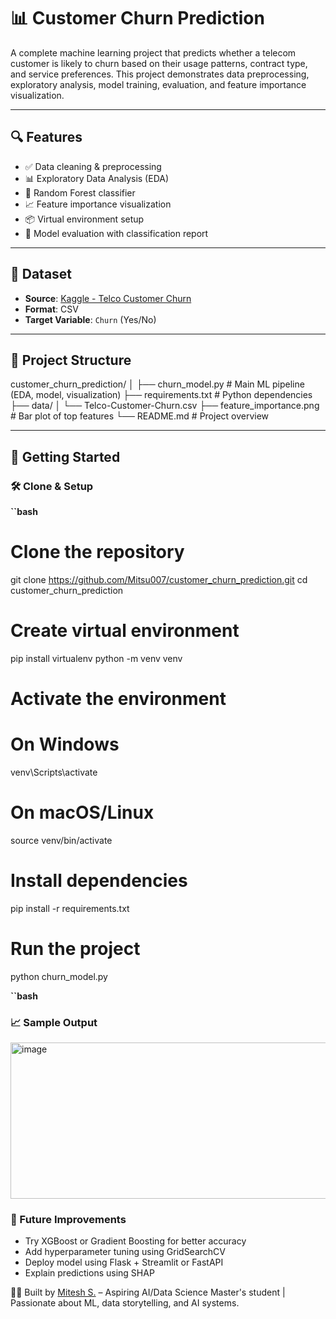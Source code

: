 # 📊 Customer Churn Prediction

A complete machine learning project that predicts whether a telecom customer is likely to churn based on their usage patterns, contract type, and service preferences. This project demonstrates data preprocessing, exploratory analysis, model training, evaluation, and feature importance visualization.

---

## 🔍 Features

- ✅ Data cleaning & preprocessing  
- 📊 Exploratory Data Analysis (EDA)  
- 🤖 Random Forest classifier  
- 📈 Feature importance visualization  
- 📦 Virtual environment setup  
- 🧪 Model evaluation with classification report  

---

## 📁 Dataset

- **Source**: [Kaggle - Telco Customer Churn](https://www.kaggle.com/datasets/blastchar/telco-customer-churn)  
- **Format**: CSV  
- **Target Variable**: `Churn` (Yes/No)

---

## 📂 Project Structure

customer_churn_prediction/
│
├── churn_model.py # Main ML pipeline (EDA, model, visualization)
├── requirements.txt # Python dependencies
├── data/
│ └── Telco-Customer-Churn.csv
├── feature_importance.png # Bar plot of top features
└── README.md # Project overview


---

## 🚀 Getting Started

### 🛠️ Clone & Setup

**``bash**
# Clone the repository
git clone https://github.com/Mitsu007/customer_churn_prediction.git
cd customer_churn_prediction

# Create virtual environment
pip install virtualenv
python -m venv venv

# Activate the environment
# On Windows
venv\Scripts\activate

# On macOS/Linux
source venv/bin/activate

# Install dependencies
pip install -r requirements.txt

# Run the project
python churn_model.py

**``bash**

### 📈 Sample Output

<img width="540" height="250" alt="image" src="https://github.com/user-attachments/assets/6024c942-1fdf-42e2-881a-ae611735fe55" />

### 📌 Future Improvements

- Try XGBoost or Gradient Boosting for better accuracy
- Add hyperparameter tuning using GridSearchCV
- Deploy model using Flask + Streamlit or FastAPI
- Explain predictions using SHAP

👨‍💻 Built by [Mitesh S.](https://github.com/Mitsu007) – Aspiring AI/Data Science Master's student | Passionate about ML, data storytelling, and AI systems.



